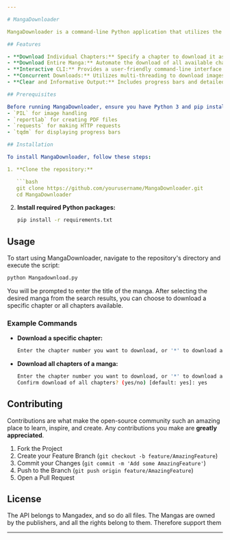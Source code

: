 ```yaml
---

# MangaDownloader

MangaDownloader is a command-line Python application that utilizes the MangaDex API to download manga chapters and compile them into PDF format. This tool is designed for manga enthusiasts who want to keep a local collection or enjoy reading offline. Users can download individual chapters or entire manga series with ease.

## Features

- **Download Individual Chapters:** Specify a chapter to download it as a neatly compiled PDF.
- **Download Entire Manga:** Automate the download of all available chapters of a manga.
- **Interactive CLI:** Provides a user-friendly command-line interface to search for manga, choose specific chapters, or download entire series.
- **Concurrent Downloads:** Utilizes multi-threading to download images concurrently, speeding up the process.
- **Clear and Informative Output:** Includes progress bars and detailed messages about the download process and any errors encountered.

## Prerequisites

Before running MangaDownloader, ensure you have Python 3 and pip installed on your system. The tool also requires the following Python libraries:
- `PIL` for image handling
- `reportlab` for creating PDF files
- `requests` for making HTTP requests
- `tqdm` for displaying progress bars

## Installation

To install MangaDownloader, follow these steps:

1. **Clone the repository:**

   ```bash
   git clone https://github.com/yourusername/MangaDownloader.git
   cd MangaDownloader
   ```

2. **Install required Python packages:**

   ```bash
   pip install -r requirements.txt
   ```

## Usage

To start using MangaDownloader, navigate to the repository's directory and execute the script:

```bash
python Mangadownload.py
```

You will be prompted to enter the title of the manga. After selecting the desired manga from the search results, you can choose to download a specific chapter or all chapters available.

### Example Commands

- **Download a specific chapter:**

  ```bash
  Enter the chapter number you want to download, or '*' to download all: 5
  ```

- **Download all chapters of a manga:**

  ```bash
  Enter the chapter number you want to download, or '*' to download all: *
  Confirm download of all chapters? (yes/no) [default: yes]: yes
  ```

## Contributing

Contributions are what make the open-source community such an amazing place to learn, inspire, and create. Any contributions you make are **greatly appreciated**.

1. Fork the Project
2. Create your Feature Branch (`git checkout -b feature/AmazingFeature`)
3. Commit your Changes (`git commit -m 'Add some AmazingFeature'`)
4. Push to the Branch (`git push origin feature/AmazingFeature`)
5. Open a Pull Request

## License

The API belongs to Mangadex, and so do all files. The Mangas are owned by the publishers, and all the rights belong to them. Therefore support them

---
```

